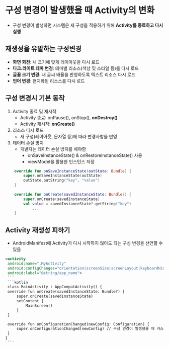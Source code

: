# 구성 변경이 발생했을 때 Activity의 변화
- 구성 변경이 발생하면 시스템은 새 구성을 적용하기 위해 **Activity를 종료하고 다시 실행**
## 재생성을 유발하는 구성변경
- **화면 회전**: 새 크기에 맞게 레이아웃을 다시 로드
- **다크.라이트 테마 변경**: 테마별 리소스(색상 및 스타일 등)를 다시 로드
- **글꼴 크기 변경**: 새 글씨 배율을 반영하도록 텍스트 리소스 다시 로드
- **언어 변경**: 현지화된 리소스를 다시 로드
## 구성 변경시 기본 동작
1. Activity 종료 및 재시작
    - Activity 종료: onPause(), onStop(), **onDestroy()**
    - Activity 재시작: **onCreate()**
2. 리소스 다시 로드
    - 새 구성(레이아웃, 문자열 등)에 따라 변경사항을 반영
3. 데이터 손실 방지
    - 개발자는 데이터 손실 방지를 해야함
       - onSaveInstanceState() & onRestoreInstanceState() 사용
       - viewModel을 활용한 인스턴스 저장
```kotlin
    override fun onSaveInstanceState(outState: Bundle) {
        super.onSaveInstanceState(outState)
        outState.putString("key", "value")
    }
    
    override fun onCreate(savedInstanceState: Bundle?) {
        super.onCreate(savedInstanceState)
        val value = savedInstanceState?.getString("key")
            ...
    }
```
## Activity 재생성 피하기
   - AndroidManifest에 Activity가 다시 시작하지 않아도 되는 구성 변경을 선언할 수 있음
   ```xml
   <activity
    android:name=".MyActivity"
    android:configChanges="orientation|screenSize|screenLayout|keyboardHidden"
    android:label="@string/app_name">
    ```
    ```kotlin
    class MainActivity : AppCompatActivity() {
    override fun onCreate(savedInstanceState: Bundle?) {
        super.onCreate(savedInstanceState)
        setContent {
            MainScreen()
        }
    }

    override fun onConfigurationChanged(newConfig: Configuration) {
        super.onConfigurationChanged(newConfig) // 구성 변경이 발생했을 때 커스텀 가능
    }
}
    ```